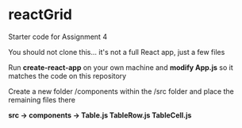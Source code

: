 # reactGrid
Starter code for Assignment 4

You should not clone this... it's not a full React app, just a few files

Run **create-react-app** on your own machine and **modify App.js** so it matches the code on this repository

Create a new folder /components within the /src folder and place the remaining files there

**src -> components -> Table.js TableRow.js TableCell.js**
 
